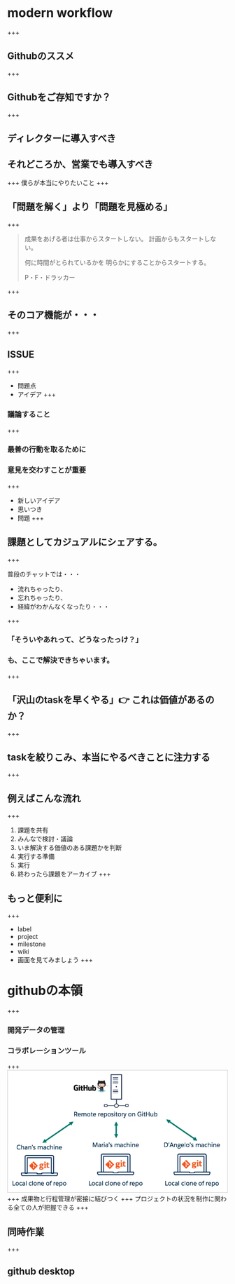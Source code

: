 # modern workflow
+++
## Githubのススメ
+++

## Githubをご存知ですか？

+++
## ディレクターに導入すべき
## それどころか、営業でも導入すべき
+++
僕らが本当にやりたいこと
+++
## 「問題を解く」より「問題を見極める」
+++
> 成果をあげる者は仕事からスタートしない。
> 計画からもスタートしない。
>
> 何に時間がとられているかを
> 明らかにすることからスタートする。
>
>
> P・F・ドラッカー

+++
## そのコア機能が・・・
+++
## ISSUE
+++
- 問題点
- アイデア
+++
### 議論すること
+++
### 最善の行動を取るために
### 意見を交わすことが重要
+++
- 新しいアイデア
- 思いつき
- 問題
+++
## 課題としてカジュアルにシェアする。
+++

普段のチャットでは・・・
- 流れちゃったり、
- 忘れちゃったり、
- 経緯がわかんなくなったり・・・

+++
### 「そういやあれって、どうなったっけ？」
### も、ここで解決できちゃいます。
+++
## 「沢山のtaskを早くやる」👉 これは価値があるのか？
+++
## taskを絞りこみ、本当にやるべきことに注力する
+++
## 例えばこんな流れ
+++
1. 課題を共有
1. みんなで検討・議論
1. いま解決する価値のある課題かを判断
1. 実行する準備
1. 実行
1. 終わったら課題をアーカイブ
+++
## もっと便利に
+++
- label
- project
- milestone
- wiki
- 画面を見てみましょう
+++
# githubの本領
+++
### 開発データの管理
### コラボレーションツール
+++
![協働の概念の画像](assets/img/about_git.webp)
+++
成果物と行程管理が密接に結びつく
+++
プロジェクトの状況を制作に関わる全ての人が把握できる
+++
## 同時作業
+++
## github desktop
